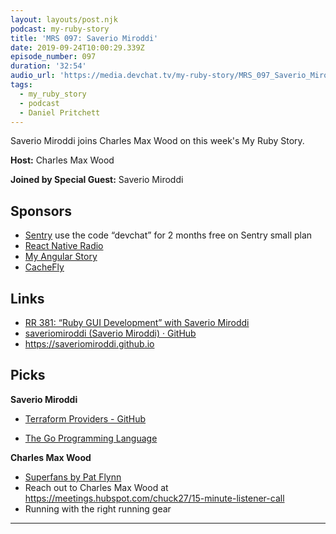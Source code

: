 ```yaml
---
layout: layouts/post.njk
podcast: my-ruby-story
title: 'MRS 097: Saverio Miroddi'
date: 2019-09-24T10:00:29.339Z
episode_number: 097
duration: '32:54'
audio_url: 'https://media.devchat.tv/my-ruby-story/MRS_097_Saverio_Miroddi.mp3'
tags:
  - my_ruby_story
  - podcast
  - Daniel Pritchett
---
```

Saverio Miroddi joins Charles Max Wood on this week's  My Ruby Story. 

**Host:** Charles Max Wood

**Joined by Special Guest:** Saverio Miroddi

## Sponsors

* [Sentry](https://sentry.io/) use the code “devchat” for 2 months free on Sentry small plan
* [React Native Radio](https://devchat.tv/react-native-radio/)
* [My Angular Story ](https://devchat.tv/my-angular-story/)
* [CacheFly](https://www.cachefly.com/)

## Links

* [RR 381: “Ruby GUI Development” with Saverio Miroddi](https://devchat.tv/ruby-rogues/rr-381-ruby-gui-development-with-saverio-miroddi/)
* [saveriomiroddi (Saverio Miroddi) · GitHub](<https://github.com › saveriomiroddi>)
* <https://saveriomiroddi.github.io>

## Picks

**Saverio Miroddi**

* [Terraform Providers - GitHub](<https://github.com › saveriomiroddi › org=terraform-providers>)

* [The Go Programming Language](https://golang.org)

**Charles Max Wood**

* [Superfans by Pat Flynn](https://www.amazon.com/Superfans-Stand-Tribe-Successful-Business/dp/1949709469)
* Reach out to Charles Max Wood at <https://meetings.hubspot.com/chuck27/15-minute-listener-call>
* Running with the right running gear

- - -
